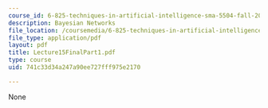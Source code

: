 ```yaml
---
course_id: 6-825-techniques-in-artificial-intelligence-sma-5504-fall-2002
description: Bayesian Networks
file_location: /coursemedia/6-825-techniques-in-artificial-intelligence-sma-5504-fall-2002/741c33d34a247a90ee727fff975e2170_Lecture15FinalPart1.pdf
file_type: application/pdf
layout: pdf
title: Lecture15FinalPart1.pdf
type: course
uid: 741c33d34a247a90ee727fff975e2170

---
```

None